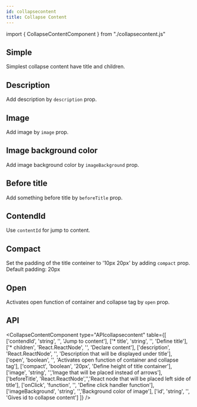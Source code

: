 ```yaml
---
id: collapsecontent
title: Collapse Content
---
```


import { CollapseContentComponent } from "./collapsecontent.js"

## Simple

<p>Simplest collapse content have title and children.</p>
<CollapseContentComponent />

## Description

<p>Add description by <code>description</code> prop. </p>
<CollapseContentComponent type="desc" text="Description"/>

## Image

<p>Add image by <code>image</code> prop. </p>
<CollapseContentComponent img="https://erxes.io/static/images/logo/logo_dark.svg" />

## Image background color

<p>Add image background color by <code>imageBackground</code> prop. </p>
<CollapseContentComponent img="https://erxes.io/static/images/logo/logo_dark.svg" color="yellow"/>

## Before title

<p>Add something before title by <code>beforeTitle</code> prop. </p>
<CollapseContentComponent type ="icon" text="O"/>

## ContendId

<p>Use <code>contentId</code> for jump to content.</p>
<CollapseContentComponent type="contentid" text="contendId"/>

## Compact

<p>Set the padding of the title conteiner to '10px 20px' by adding <code>compact</code> prop. Default padding: 20px</p>
<CollapseContentComponent comp />

## Open

<p>Activates open function of container and collapse tag by <code>open</code> prop. </p>
<CollapseContentComponent opens />

## API

<CollapseContentComponent type="APIcollapsecontent" table={[
  ['contendId', 'string', '', 'Jump to content'],
  ['* title', 'string', '', 'Define title'],
  ['* children', 'React.ReactNode', '', 'Declare content'],
  ['description', 'React.ReactNode', '', 'Description that will be displayed under title'],
  ['open', 'boolean', '', 'Activates open function of container and collapse tag'],
  ['compact', 'boolean', '20px', 'Define height of title container'],
  ['image', 'string', '','Image that will be placed instead of arrows'],
  ['beforeTitle', 'React.ReactNode','','React node that will be placed left side of title'],
  ['onClick', 'function', '', 'Define click handler function'],
  ['imageBackground', 'string', '','Background color of image'],
  ['id', 'string', '', 'Gives id to collapse content']
]} />